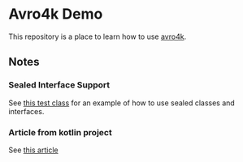 # Avro4k Demo

This repository is a place to learn how to use [avro4k](https://github.com/avro-kotlin/avro4k).


## Notes

### Sealed Interface Support

See [this test class](https://github.com/avro-kotlin/avro4k/blob/main/src/test/kotlin/com/github/avrokotlin/avro4k/schema/UnionSchemaTest.kt) for an example of how to use sealed classes and interfaces.

### Article from kotlin project

See [this article](https://kotlinlang.org/api/kotlinx.serialization/kotlinx-serialization-core/kotlinx.serialization/-sealed-class-serializer/)
